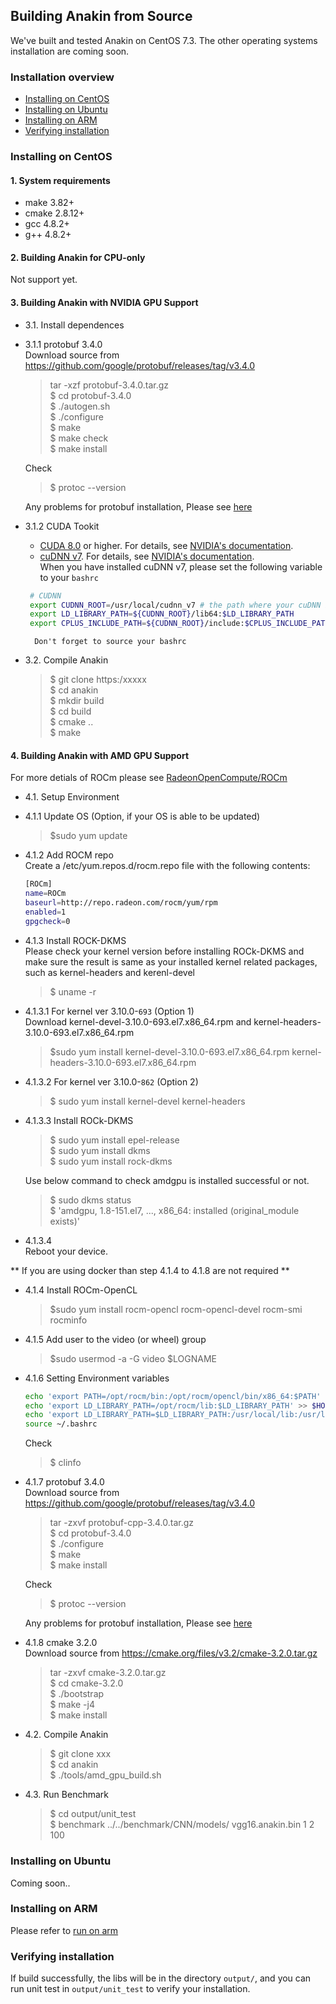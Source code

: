 ## Building Anakin from Source ##

We've built and tested Anakin on CentOS 7.3. The other operating systems installation are coming soon.

### Installation overview ###

* [Installing on CentOS](#0001)
* [Installing on Ubuntu](#0002)
* [Installing on ARM](#0003)
* [Verifying installation](#0004)


### <span id = '0001'> Installing on CentOS </span> ###

#### 1. System requirements ####

*  make 3.82+
*  cmake 2.8.12+
*  gcc 4.8.2+
*  g++ 4.8.2+

#### 2. Building Anakin for CPU-only ####

Not support yet.

#### 3. Building Anakin with NVIDIA GPU Support ####

- 3.1. Install dependences
 - 3.1.1 protobuf 3.4.0  
    Download source from https://github.com/google/protobuf/releases/tag/v3.4.0
    >tar -xzf protobuf-3.4.0.tar.gz  
    >$ cd protobuf-3.4.0   
    >$ ./autogen.sh  
    >$ ./configure    
    >$ make  
    >$ make check   
    >$ make install  

   Check  
    >$ protoc --version

    Any problems for protobuf installation, Please see [here](https://github.com/google/protobuf/blob/master/src/README.md)

  - 3.1.2 CUDA Tookit
     - [CUDA 8.0](https://developer.nvidia.com/cuda-zone) or higher. For details, see [NVIDIA's documentation](https://docs.nvidia.com/cuda/cuda-installation-guide-linux/).
     - [cuDNN v7](https://developer.nvidia.com/cudnn). For details, see [NVIDIA's documentation](https://docs.nvidia.com/cuda/cuda-installation-guide-linux/).  
  When you have installed cuDNN v7, please set the following variable to your `bashrc` 
     ```bash
      # CUDNN
      export CUDNN_ROOT=/usr/local/cudnn_v7 # the path where your cuDNN installed.
      export LD_LIBRARY_PATH=${CUDNN_ROOT}/lib64:$LD_LIBRARY_PATH
      export CPLUS_INCLUDE_PATH=${CUDNN_ROOT}/include:$CPLUS_INCLUDE_PATH
     ```
          Don't forget to source your bashrc

   


- 3.2. Compile Anakin
  >$ git clone https:/xxxxx  
  >$ cd anakin  
  >$ mkdir build  
  >$ cd build  
  >$ cmake ..  
  >$ make   

#### 4. Building Anakin with AMD GPU Support ####

 For more detials of ROCm please see [RadeonOpenCompute/ROCm](https://github.com/RadeonOpenCompute/ROCm) 
 
- 4.1. Setup Environment   

 - 4.1.1 Update OS (Option, if your OS is able to be updated)     
    >$sudo yum update
    
 - 4.1.2 Add ROCM repo   
    Create a /etc/yum.repos.d/rocm.repo file with the following contents:
    ```bash
    [ROCm]
    name=ROCm
    baseurl=http://repo.radeon.com/rocm/yum/rpm
    enabled=1
    gpgcheck=0
    ```
    
 - 4.1.3 Install ROCK-DKMS     
    Please check your kernel version before installing ROCk-DKMS and make sure the result is same as your installed kernel related packages, such as kernel-headers and kerenl-devel
    >$ uname -r 
  
  - 4.1.3.1 For kernel ver 3.10.0-`693` (Option 1)     
     Download kernel-devel-3.10.0-693.el7.x86_64.rpm and kernel-headers-3.10.0-693.el7.x86_64.rpm    
     >$sudo yum install kernel-devel-3.10.0-693.el7.x86_64.rpm  kernel-headers-3.10.0-693.el7.x86_64.rpm    
     
  - 4.1.3.2 For kernel ver 3.10.0-`862`  (Option 2)
     >$ sudo yum install kernel-devel kernel-headers    
     
  - 4.1.3.3 Install ROCk-DKMS   
     >$ sudo yum install epel-release   
     >$ sudo yum install dkms   
     >$ sudo yum install rock-dkms  
      
     Use below command to check amdgpu is installed successful or not.    
     >$ sudo dkms status    
     >$ 'amdgpu, 1.8-151.el7, ..., x86_64: installed (original_module exists)'    
      
  - 4.1.3.4    
     Reboot your device.
     
 ** If you are using docker than step 4.1.4 to 4.1.8 are not required **
 
 - 4.1.4 Install ROCm-OpenCL
    >$sudo yum install rocm-opencl rocm-opencl-devel rocm-smi rocminfo
   
 - 4.1.5 Add user to the video (or wheel) group 
    >$sudo usermod -a -G video $LOGNAME 
    
 - 4.1.6 Setting Environment variables
    ```bash
    echo 'export PATH=/opt/rocm/bin:/opt/rocm/opencl/bin/x86_64:$PATH' >> $HOME/.bashrc
    echo 'export LD_LIBRARY_PATH=/opt/rocm/lib:$LD_LIBRARY_PATH' >> $HOME/.bashrc
    echo 'export LD_LIBRARY_PATH=$LD_LIBRARY_PATH:/usr/local/lib:/usr/local/lib64' >>$HOME/.bashrc
    source ~/.bashrc
    ```
   Check 
    >$ clinfo
 
 - 4.1.7 protobuf 3.4.0  
    Download source from https://github.com/google/protobuf/releases/tag/v3.4.0
    >tar -zxvf protobuf-cpp-3.4.0.tar.gz  
    >$ cd protobuf-3.4.0    
    >$ ./configure    
    >$ make  
    >$ make install  

   Check  
    >$ protoc --version

    Any problems for protobuf installation, Please see [here](https://github.com/google/protobuf/blob/master/src/README.md)
    
 - 4.1.8 cmake 3.2.0  
    Download source from https://cmake.org/files/v3.2/cmake-3.2.0.tar.gz
    >tar -zxvf cmake-3.2.0.tar.gz  
    >$ cd cmake-3.2.0   
    >$ ./bootstrap   
    >$ make -j4    
    >$ make install  
    
- 4.2. Compile Anakin
  >$ git clone xxx  
  >$ cd anakin  
  >$ ./tools/amd_gpu_build.sh
 
- 4.3. Run Benchmark
  >$ cd output/unit_test    
  >$ benchmark ../../benchmark/CNN/models/ vgg16.anakin.bin 1 2 100

### <span id = '0002'> Installing on Ubuntu </span> ###

Coming soon..


### <span id = '0003'> Installing on ARM </span> ###

Please refer to [run on arm](run_on_arm_en.md)

### <span id = '0004'> Verifying installation </span> ###

If build successfully, the libs will be in the directory `output/`, and you can run unit test in `output/unit_test` to verify your installation.


